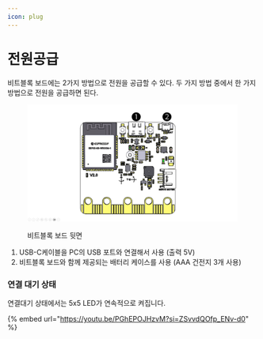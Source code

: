 ```yaml
---
icon: plug
---
```


# 전원공급

비트블록 보드에는 2가지 방법으로 전원을 공급할 수 있다. 두 가지 방법 중에서 한 가지 방법으로 전원을 공급하면 된다.

<figure><img src="../.gitbook/assets/전원.png" alt=""><figcaption><p>비트블록 보드 뒷면</p></figcaption></figure>

1. USB-C케이블을 PC의 USB 포트와 연결해서 사용 (출력 5V)
2. 비트블록 보드와 함께 제공되는 배터리 케이스를 사용 (AAA 건전지 3개 사용)



### 연결 대기 상태

연결대기 상태에서는 5x5 LED가 연속적으로 켜집니다.

{% embed url="https://youtu.be/PGhEPOJHzvM?si=ZSvvdQOfp_ENv-d0" %}
